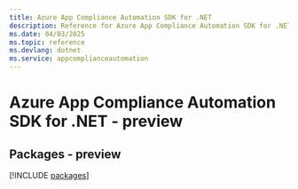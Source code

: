 ```yaml
---
title: Azure App Compliance Automation SDK for .NET
description: Reference for Azure App Compliance Automation SDK for .NET
ms.date: 04/03/2025
ms.topic: reference
ms.devlang: dotnet
ms.service: appcomplianceautomation
---
```

# Azure App Compliance Automation SDK for .NET - preview
## Packages - preview
[!INCLUDE [packages](app-compliance-automation-index.md)]
